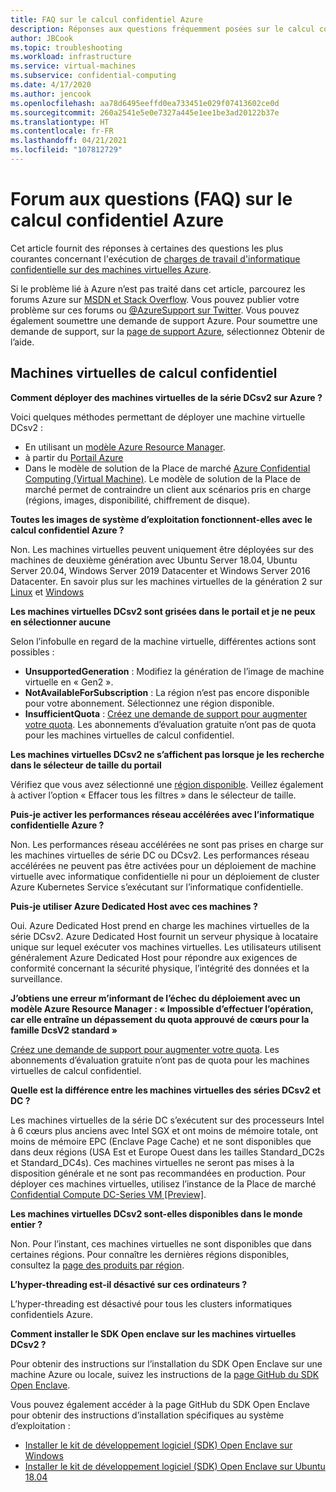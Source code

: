 ```yaml
---
title: FAQ sur le calcul confidentiel Azure
description: Réponses aux questions fréquemment posées sur le calcul confidentiel Azure.
author: JBCook
ms.topic: troubleshooting
ms.workload: infrastructure
ms.service: virtual-machines
ms.subservice: confidential-computing
ms.date: 4/17/2020
ms.author: jencook
ms.openlocfilehash: aa78d6495eeffd0ea733451e029f07413602ce0d
ms.sourcegitcommit: 260a2541e5e0e7327a445e1ee1be3ad20122b37e
ms.translationtype: HT
ms.contentlocale: fr-FR
ms.lasthandoff: 04/21/2021
ms.locfileid: "107812729"
---
```

# <a name="frequently-asked-questions-for-azure-confidential-computing"></a>Forum aux questions (FAQ) sur le calcul confidentiel Azure

Cet article fournit des réponses à certaines des questions les plus courantes concernant l'exécution de [charges de travail d'informatique confidentielle sur des machines virtuelles Azure](overview.md).

Si le problème lié à Azure n’est pas traité dans cet article, parcourez les forums Azure sur [MSDN et Stack Overflow](https://azure.microsoft.com/support/forums/). Vous pouvez publier votre problème sur ces forums ou [@AzureSupport sur Twitter](https://twitter.com/AzureSupport). Vous pouvez également soumettre une demande de support Azure. Pour soumettre une demande de support, sur la [page de support Azure](https://azure.microsoft.com/support/options/), sélectionnez Obtenir de l’aide.

## <a name="confidential-computing-virtual-machines"></a>Machines virtuelles de calcul confidentiel <a id="vm-faq"></a>

**Comment déployer des machines virtuelles de la série DCsv2 sur Azure ?**

Voici quelques méthodes permettant de déployer une machine virtuelle DCsv2 :
   - En utilisant un [modèle Azure Resource Manager](../virtual-machines/windows/template-description.md).
   - à partir du [Portail Azure](https://portal.azure.com/#create/hub)
   - Dans le modèle de solution de la Place de marché [Azure Confidential Computing (Virtual Machine)](https://azuremarketplace.microsoft.com/marketplace/apps/microsoft-azure-compute.acc-virtual-machine-v2?tab=overview). Le modèle de solution de la Place de marché permet de contraindre un client aux scénarios pris en charge (régions, images, disponibilité, chiffrement de disque). 

**Toutes les images de système d’exploitation fonctionnent-elles avec le calcul confidentiel Azure ?**

Non. Les machines virtuelles peuvent uniquement être déployées sur des machines de deuxième génération avec Ubuntu Server 18.04, Ubuntu Server 20.04, Windows Server 2019 Datacenter et Windows Server 2016 Datacenter. En savoir plus sur les machines virtuelles de la génération 2 sur [Linux](../virtual-machines/generation-2.md) et [Windows](../virtual-machines/generation-2.md)

**Les machines virtuelles DCsv2 sont grisées dans le portail et je ne peux en sélectionner aucune**

Selon l’infobulle en regard de la machine virtuelle, différentes actions sont possibles :
   -    **UnsupportedGeneration** : Modifiez la génération de l’image de machine virtuelle en « Gen2 ».
   -    **NotAvailableForSubscription** : La région n’est pas encore disponible pour votre abonnement. Sélectionnez une région disponible.
   -    **InsufficientQuota** : [Créez une demande de support pour augmenter votre quota](../azure-portal/supportability/per-vm-quota-requests.md). Les abonnements d’évaluation gratuite n’ont pas de quota pour les machines virtuelles de calcul confidentiel. 

**Les machines virtuelles DCsv2 ne s’affichent pas lorsque je les recherche dans le sélecteur de taille du portail**

Vérifiez que vous avez sélectionné une [région disponible](https://azure.microsoft.com/global-infrastructure/services/?products=virtual-machines). Veillez également à activer l’option « Effacer tous les filtres » dans le sélecteur de taille. 

**Puis-je activer les performances réseau accélérées avec l’informatique confidentielle Azure ?**

 Non. Les performances réseau accélérées ne sont pas prises en charge sur les machines virtuelles de série DC ou DCsv2. Les performances réseau accélérées ne peuvent pas être activées pour un déploiement de machine virtuelle avec informatique confidentielle ni pour un déploiement de cluster Azure Kubernetes Service s’exécutant sur l’informatique confidentielle.

**Puis-je utiliser Azure Dedicated Host avec ces machines ?**

Oui. Azure Dedicated Host prend en charge les machines virtuelles de la série DCsv2. Azure Dedicated Host fournit un serveur physique à locataire unique sur lequel exécuter vos machines virtuelles. Les utilisateurs utilisent généralement Azure Dedicated Host pour répondre aux exigences de conformité concernant la sécurité physique, l’intégrité des données et la surveillance. 

**J’obtiens une erreur m’informant de l’échec du déploiement avec un modèle Azure Resource Manager : « Impossible d’effectuer l’opération, car elle entraîne un dépassement du quota approuvé de cœurs pour la famille DcsV2 standard »**

[Créez une demande de support pour augmenter votre quota](../azure-portal/supportability/per-vm-quota-requests.md). Les abonnements d’évaluation gratuite n’ont pas de quota pour les machines virtuelles de calcul confidentiel. 

**Quelle est la différence entre les machines virtuelles des séries DCsv2 et DC ?**

Les machines virtuelles de la série DC s’exécutent sur des processeurs Intel à 6 cœurs plus anciens avec Intel SGX et ont moins de mémoire totale, ont moins de mémoire EPC (Enclave Page Cache) et ne sont disponibles que dans deux régions (USA Est et Europe Ouest dans les tailles Standard_DC2s et Standard_DC4s). Ces machines virtuelles ne seront pas mises à la disposition générale et ne sont pas recommandées en production. Pour déployer ces machines virtuelles, utilisez l’instance de la Place de marché [Confidential Compute DC-Series VM [Preview]](https://azuremarketplace.microsoft.com/marketplace/apps/microsoft-azure-compute.confidentialcompute?tab=Overview).

**Les machines virtuelles DCsv2 sont-elles disponibles dans le monde entier ?**

Non. Pour l’instant, ces machines virtuelles ne sont disponibles que dans certaines régions. Pour connaître les dernières régions disponibles, consultez la [page des produits par région](https://azure.microsoft.com/global-infrastructure/services/?products=virtual-machines). 

**L’hyper-threading est-il désactivé sur ces ordinateurs ?**

L’hyper-threading est désactivé pour tous les clusters informatiques confidentiels Azure.

**Comment installer le SDK Open enclave sur les machines virtuelles DCsv2 ?**
   
Pour obtenir des instructions sur l’installation du SDK Open Enclave sur une machine Azure ou locale, suivez les instructions de la [page GitHub du SDK Open Enclave](https://github.com/openenclave/openenclave).
     
Vous pouvez également accéder à la page GitHub du SDK Open Enclave pour obtenir des instructions d’installation spécifiques au système d’exploitation :
   - [Installer le kit de développement logiciel (SDK) Open Enclave sur Windows](https://github.com/openenclave/openenclave/blob/master/docs/GettingStartedDocs/install_oe_sdk-Windows.md)
   - [Installer le kit de développement logiciel (SDK) Open Enclave sur Ubuntu 18.04](https://github.com/openenclave/openenclave/blob/master/docs/GettingStartedDocs/install_oe_sdk-Ubuntu_18.04.md)